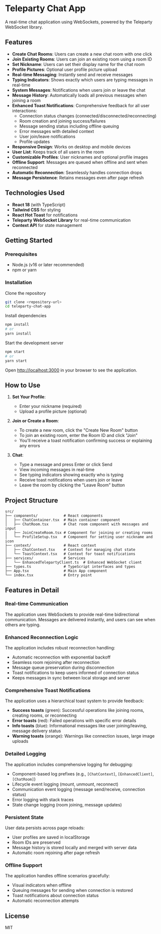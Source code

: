 # Teleparty Chat App

A real-time chat application using WebSockets, powered by the Teleparty WebSocket library.

## Features

- **Create Chat Rooms**: Users can create a new chat room with one click
- **Join Existing Rooms**: Users can join an existing room using a room ID
- **Set Nickname**: Users can set their display name for the chat room
- **Profile Pictures**: Optional user profile picture upload
- **Real-time Messaging**: Instantly send and receive messages
- **Typing Indicators**: Shows exactly which users are typing messages in real-time
- **System Messages**: Notifications when users join or leave the chat
- **Message History**: Automatically loads all previous messages when joining a room
- **Enhanced Toast Notifications**: Comprehensive feedback for all user interactions:
  - Connection status changes (connected/disconnected/reconnecting)
  - Room creation and joining success/failures
  - Message sending status including offline queuing
  - Error messages with detailed context
  - User join/leave notifications
  - Profile updates
- **Responsive Design**: Works on desktop and mobile devices
- **User List**: Keeps track of all users in the room
- **Customizable Profiles**: User nicknames and optional profile images
- **Offline Support**: Messages are queued when offline and sent when reconnected
- **Automatic Reconnection**: Seamlessly handles connection drops
- **Message Persistence**: Retains messages even after page refresh

## Technologies Used

- **React 18** (with TypeScript)
- **Tailwind CSS** for styling
- **React Hot Toast** for notifications
- **Teleparty WebSocket Library** for real-time communication
- **Context API** for state management

## Getting Started

### Prerequisites

- Node.js (v16 or later recommended)
- npm or yarn

### Installation

Clone the repository

```bash
git clone <repository-url>
cd teleparty-chat-app
```

Install dependencies

```bash
npm install
# or
yarn install
```

Start the development server

```bash
npm start
# or
yarn start
```

Open [http://localhost:3000](http://localhost:3000) in your browser to see the application.

## How to Use

1. **Set Your Profile**:
   - Enter your nickname (required)
   - Upload a profile picture (optional)

2. **Join or Create a Room**:
   - To create a new room, click the "Create New Room" button
   - To join an existing room, enter the Room ID and click "Join"
   - You'll receive a toast notification confirming success or explaining any errors

3. **Chat**:
   - Type a message and press Enter or click Send
   - View incoming messages in real-time
   - See typing indicators showing exactly who is typing
   - Receive toast notifications when users join or leave
   - Leave the room by clicking the "Leave Room" button

## Project Structure

```plaintext
src/
├── components/            # React components
│   ├── ChatContainer.tsx  # Main container component
│   ├── ChatRoom.tsx       # Chat room component with messages and input
│   ├── JoinCreateRoom.tsx # Component for joining or creating rooms
│   └── ProfileSetup.tsx   # Component for setting user nickname and icon
├── context/               # React context
│   ├── ChatContext.tsx    # Context for managing chat state
│   └── ToastContext.tsx   # Context for toast notifications
├── services/              # Services
│   └── EnhancedTelepartyClient.ts  # Enhanced WebSocket client
├── types.ts               # TypeScript interfaces and types
├── App.tsx                # Main App component
└── index.tsx              # Entry point
```

## Features in Detail

### Real-time Communication

The application uses WebSockets to provide real-time bidirectional communication. Messages are delivered instantly, and users can see when others are typing.

### Enhanced Reconnection Logic

The application includes robust reconnection handling:

- Automatic reconnection with exponential backoff
- Seamless room rejoining after reconnection
- Message queue preservation during disconnection
- Toast notifications to keep users informed of connection status
- Keeps messages in sync between local storage and server

### Comprehensive Toast Notifications

The application uses a hierarchical toast system to provide feedback:

- **Success toasts** (green): Successful operations like joining rooms, creating rooms, or reconnecting
- **Error toasts** (red): Failed operations with specific error details
- **Info toasts** (blue): Informational messages like user joining/leaving, message delivery status
- **Warning toasts** (orange): Warnings like connection issues, large image uploads

### Detailed Logging

The application includes comprehensive logging for debugging:

- Component-based log prefixes (e.g., `[ChatContext]`, `[EnhancedClient]`, `[ChatRoom]`)
- Lifecycle event logging (mount, unmount, reconnect)
- Communication event logging (message send/receive, connection status)
- Error logging with stack traces
- State change logging (room joining, message updates)

### Persistent State

User data persists across page reloads:

- User profiles are saved in localStorage
- Room IDs are preserved
- Message history is stored locally and merged with server data
- Automatic room rejoining after page refresh

### Offline Support

The application handles offline scenarios gracefully:

- Visual indicators when offline
- Queuing messages for sending when connection is restored
- Toast notifications about connection status
- Automatic reconnection attempts

## License

MIT
